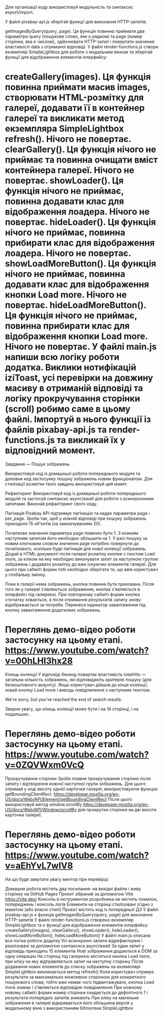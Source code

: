 Для організації коду використовуй модульність та синтаксис export/import.

У файлі pixabay-api.js зберігай функції для виконання HTTP-запитів:

getImagesByQuery(query, page). Ця функція повинна приймати два параметри query (пошукове слово, яке є рядком) та page (номер сторінки, яка є числом), здійснювати HTTP-запит і повертати значення властивості data з отриманої відповіді.
У файлі render-functions.js створи екземпляр SimpleLightbox для роботи з модальним вікном та зберігай функції для відображення елементів інтерфейсу:

createGallery(images). Ця функція повинна приймати масив images, створювати HTML-розмітку для галереї, додавати її в контейнер галереї та викликати метод екземпляра SimpleLightbox refresh(). Нічого не повертає.
clearGallery(). Ця функція нічого не приймає та повинна очищати вміст контейнера галереї. Нічого не повертає.
showLoader(). Ця функція нічого не приймає, повинна додавати клас для відображення лоадера. Нічого не повертає.
hideLoader(). Ця функція нічого не приймає, повинна прибирати клас для відображення лоадера. Нічого не повертає.
showLoadMoreButton(). Ця функція нічого не приймає, повинна додавати клас для відображення кнопки Load more. Нічого не повертає.
hideLoadMoreButton(). Ця функція нічого не приймає, повинна прибирати клас для відображення кнопки Load more. Нічого не повертає.
У файлі main.js напиши всю логіку роботи додатка. Виклики нотифікацій iziToast, усі перевірки на довжину масиву в отриманій відповіді та логіку прокручування сторінки (scroll) робимо саме в цьому файлі. Імпортуй в нього функції із файлів pixabay-api.js та render-functions.js та викликай їх у відповідний момент.
=============================================================================================================================

Завдання — Пошук зображень

Використовуй код із домашньої роботи попереднього модуля та доповни код застосунку пошуку зображень новим функціоналом.
Для стилізації розмітки твоїх завдань використовуй цей макет.


Рефакторинг
Використовуй код із домашньої роботи попереднього модуля та застосуй синтаксис async/await для роботи з асинхронними запитами. 
Виконай рефакторинг свого коду.


Пагінація
Pixabay API підтримує пагінацію та надає параметри page і per_page. 
Зроби так, щоб у кожній відповіді при пошуку зображень приходило 15 об'єктів (за замовчуванням 20).

Початкове значення параметра page повинно бути 1.
З кожним наступним запитом його необхідно збільшити на 1.
У разі пошуку за новим ключовим словом значення page потрібно повернути до початкового, оскільки буде пагінація для нової колекції зображень.
Додай в HTML-документі після галереї розмітку кнопки з текстом Load more, за кліком на яку необхідно виконувати запит за наступною групою зображень і додавати розмітку до вже існуючих елементів галереї. Для цього при сабміті форми тобі необхідно зберігати те, що ввів користувач у глобальну змінну.

Поки в галерії нема зображень, кнопка повинна бути прихована.
Після того як у галереї з'являються зображення, кнопка з'являється в інтерфейсі під галереєю.
При повторному сабміті форми кнопка спочатку ховається, а після отримання результатів запиту знову відображається за потреби.
Перенеси індикатор завантаження під кнопку завантаження додаткових зображень.

Переглянь демо-відео роботи застосунку на цьому етапі. https://www.youtube.com/watch?v=00hLHI3hx28 
==============================================================================================================

Кінець колекції
У відповіді бекенд повертає властивість totalHits — загальна кількість зображень, які відповідають критерію пошуку (для безкоштовного акаунту). Якщо користувач дійшов до кінця колекції, ховай кнопку Load more і виводь повідомлення з наступним текстом.

We're sorry, but you've reached the end of search results.

Зверни увагу, що кінець колекції може бути і на 1й сторінці, і на подальших.

Переглянь демо-відео роботи застосунку на цьому етапі. https://www.youtube.com/watch?v=0ZQVWxm0VcQ 
================================================================================================================

Прокручування сторінки
Зроби плавне прокручування сторінки після запиту і відтворення кожної наступної групи зображень. Для цього отримай у коді висоту однієї карточки галереї, використовуючи функцію getBoundingClientRect. https://developer.mozilla.org/en-US/docs/Web/API/Element/getBoundingClientRect
 Після цього використовуй метод window.scrollBy https://developer.mozilla.org/en-US/docs/Web/API/Window/scrollBy для прокрутки сторінки на дві висоти карточки галереї.

Переглянь демо-відео роботи застосунку на цьому етапі. https://www.youtube.com/watch?v=aEhYvL7wIV8 
===============================================================================================================

На що буде звертати увагу ментор при перевірці:

Домашня робота містить два посилання: на вихідні файли і живу сторінку на GitHub Pages
Проєкт зібраний за допомогою Vite https://vite.dev/ 
Консоль в інструментах розробника не містить помилок, попереджень і консоль логів
Елементи на сторінці стилізовані згідно з макетом (або власні стилі)
Проєкт містить код із попередньої ДЗ
У файлі pixabay-api.js є функція getImagesByQuery(query, page) для виконання HTTP-запитів
У файлі render-functions.js створено екземпляр SimpleLightbox та є функції для відображення елементів інтерфейсу: createGallery(images), clearGallery(), showLoader(), hideLoader(), showLoadMoreButton(), hideLoadMoreButton()
У файлі main.js описана вся логіка роботи додатку
Усі асинхронні запити відрефакторені і реалізовані за допомогою синтаксиса async/await
За один запит у відповідь приходить 15 елементів
Нові зображення додаються в DOM за одну операцію
На сторінці під галереєю міститься кнопка Load more, при кліку на яку відправляється запит на наступну сторінку
Після додавання нових елементів до списку зображень на екземплярі SimpleLightbox викликається метод refresh()
Коли користувач отримує результати за максимально можливою сторінкою для конкретного пошукового слова, тобто вже немає чого підвантажувати, кнопка Load more зникає і з'являється відповідне повідомлення
При кожному новому сабміті форми номер сторінки скидається до дефолтного 1 і результати попередніх запитів зникають
При кліку на маленьке зображення в галереї відкривається його збільшена версія у модальному вікні з використанням бібліотеки SimpleLightbox